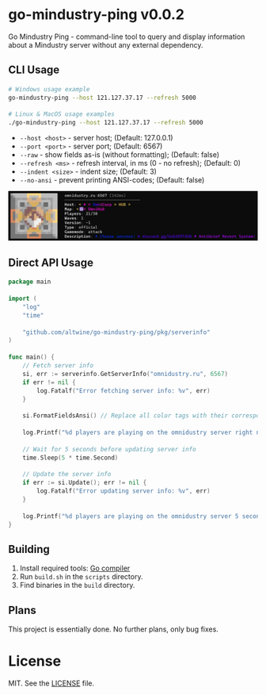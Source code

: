 # go-mindustry-ping v0.0.2
Go Mindustry Ping - command-line tool to query and display information about a Mindustry server without any external dependency.

## CLI Usage
```bash
# Windows usage example
go-mindustry-ping --host 121.127.37.17 --refresh 5000

# Linux & MacOS usage examples
./go-mindustry-ping --host 121.127.37.17 --refresh 5000
```
* `--host <host>` - server host; (Default: 127.0.0.1)
* `--port <port>` - server port; (Default: 6567)
* `--raw` - show fields as-is (without formatting); (Default: false)
* `--refresh <ms>` - refresh interval, in ms (0 - no refresh); (Default: 0)
* `--indent <size>` - indent size; (Default: 3)
* `--no-ansi` - prevent printing ANSI-codes; (Default: false)

![Example of CLI usage](assets/cli-usage-1.webp)

## Direct API Usage
```go
package main

import (
	"log"
	"time"

	"github.com/altwine/go-mindustry-ping/pkg/serverinfo"
)

func main() {
	// Fetch server info
	si, err := serverinfo.GetServerInfo("omnidustry.ru", 6567)
	if err != nil {
		log.Fatalf("Error fetching server info: %v", err)
	}

	si.FormatFieldsAnsi() // Replace all color tags with their corresponding ANSI codes

	log.Printf("%d players are playing on the omnidustry server right now!", si.Players)

	// Wait for 5 seconds before updating server info
	time.Sleep(5 * time.Second)

	// Update the server info
	if err := si.Update(); err != nil {
		log.Fatalf("Error updating server info: %v", err)
	}

	log.Printf("%d players are playing on the omnidustry server 5 seconds later!", si.Players)
}
```

## Building
1. Install required tools: [Go compiler](https://go.dev/dl/)
2. Run `build.sh` in the `scripts` directory.
3. Find binaries in the `build` directory.

## Plans
This project is essentially done. No further plans, only bug fixes.

# License
MIT. See the [LICENSE](LICENSE.txt) file.
